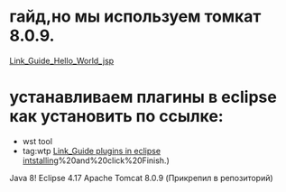# гайд,но мы используем томкат 8.0.9.
[Link_Guide_Hello_World_jsp](https://o7planning.org/ru/10209/installing-and-configuring-tomcat-server-in-eclipse)


# устанавливаем плагины в eclipse как установить по ссылке:
* wst tool
* tag:wtp
[Link_Guide plugins in eclipse intstalling](http://blog.marcinchwedczuk.pl/using-tomcat-8.5-with-eclipse-neon#:~:text=Configuring%20Eclipse%20Neon&text=Go%20to%20Preferences%20%2D%3E%20Server%20%2D,if%20available)%20and%20click%20Finish.)

Java 8!
Eclipse 4.17
Apache Tomcat 8.0.9 (Прикрепил в репозиторий)